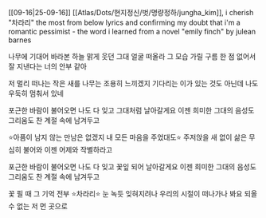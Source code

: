 [[09-16|25-09-16]]
[[Atlas/Dots/현지정신/벗/명량정하/jungha_kim]], i cherish "차라리" the most from below lyrics and confirming my doubt that i'm a romantic pessimist - the word i learned from a novel "emily finch" by julean barnes

나무에 기대어 바라본 하늘
맑게 웃던 그대 얼굴 떠올라
그 모습 가릴 구름 한 점 없어서
잘 지낸다는 너의 안부 같아

저 멀리 떠나는 작은 새를 
나무는 조용히 느끼겠지
기다리는 이가 있는 것도 아닌데
나도 우둑히 멈춰서 있네

포근한 바람이 불어오면
나도 다 잊고 그대처럼 날아갈게요
이젠 희미한 그대의 음성도 그리움도
찬 계절 속에 남겨두고

⭐️아픔이 남지 않는 만남은 없겠지
내 모든 마음을 주었대도⭐️
주저앉을 새 없이 삶은 무심히 불어와
이젠 어제와 작별하라고

포근한 바람이 불어오면
나도 다 잊고 꽃잎 되어 날아갈게요
이젠 희미한 그대의 음성도 그리움도
찬 계절 속에 남겨두고

꽃 필 때 그 기억 전부
⭐️차라리⭐️ 눈 녹듯 잊혀지려나
우리의 시절이 떠나가나 봐요
되올 수 없는 저 먼 곳으로